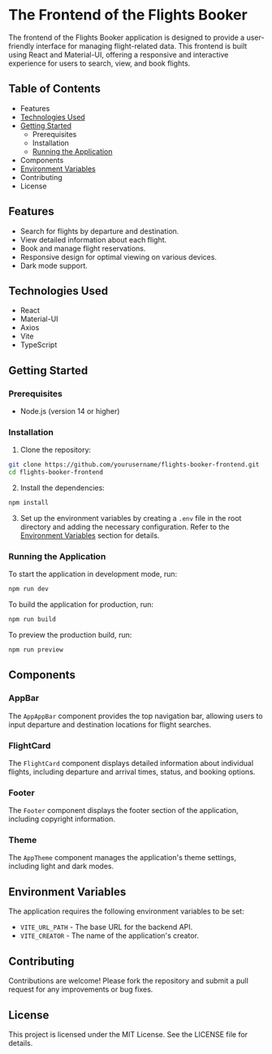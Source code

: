 # The Frontend of the Flights Booker

The frontend of the Flights Booker application is designed to provide a user-friendly interface for managing flight-related data. This frontend is built using React and Material-UI, offering a responsive and interactive experience for users to search, view, and book flights.

## Table of Contents

- Features
- [Technologies Used](#technologies-used)
- [Getting Started](#getting-started)
  - Prerequisites
  - Installation
  - [Running the Application](#running-the-application)
- Components
- [Environment Variables](#environment-variables)
- Contributing
- License

## Features

- Search for flights by departure and destination.
- View detailed information about each flight.
- Book and manage flight reservations.
- Responsive design for optimal viewing on various devices.
- Dark mode support.

## Technologies Used

- React
- Material-UI
- Axios
- Vite
- TypeScript

## Getting Started

### Prerequisites

- Node.js (version 14 or higher)

### Installation

1. Clone the repository:
```sh
git clone https://github.com/yourusername/flights-booker-frontend.git
cd flights-booker-frontend
```

2. Install the dependencies:
```sh
npm install
```

3. Set up the environment variables by creating a `.env` file in the root directory and adding the necessary configuration. Refer to the [Environment Variables](#environment-variables) section for details.

### Running the Application

To start the application in development mode, run:
```sh
npm run dev
```

To build the application for production, run:
```sh
npm run build
```

To preview the production build, run:
```sh
npm run preview
```

## Components

### AppBar

The `AppAppBar` component provides the top navigation bar, allowing users to input departure and destination locations for flight searches.

### FlightCard

The `FlightCard` component displays detailed information about individual flights, including departure and arrival times, status, and booking options.

### Footer

The `Footer` component displays the footer section of the application, including copyright information.

### Theme

The `AppTheme` component manages the application's theme settings, including light and dark modes.

## Environment Variables

The application requires the following environment variables to be set:

- `VITE_URL_PATH` - The base URL for the backend API.
- `VITE_CREATOR` - The name of the application's creator.

## Contributing

Contributions are welcome! Please fork the repository and submit a pull request for any improvements or bug fixes.

## License

This project is licensed under the MIT License. See the LICENSE file for details.
